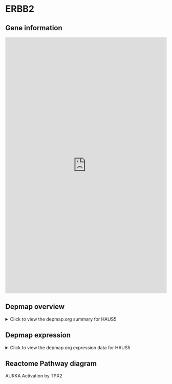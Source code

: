 <h1>ERBB2</h1>

<h2>Gene information</h2>
<iframe src="https://depmap.org/portal/gene/HAUS5?tab=about" style="border:none;width:100%;height:800px"></iframe>

<h2>Depmap overview</h2>
<details>
  <summary>Click to view the depmap.org summary for HAUS5</summary>
  <iframe src="https://depmap.org/portal/gene/HAUS5?tab=overview" style="border:none;width:100%;height:800px"></iframe>
</details>

<h2>Depmap expression</h2>
<details>
  <summary>Click to view the depmap.org expression data for HAUS5</summary>
  <iframe src="https://depmap.org/portal/gene/HAUS5?tab=characterization" style="border:none;width:100%;height:800px"></iframe>
</details>



<h2>Reactome Pathway diagram</h2>
AURKA Activation by TPX2
<div id="diagramHolder"></div>

<script>
    //Creating the Reactome Diagram widget
    //Take into account a proxy needs to be set up in your server side pointing to www.reactome.org
    function onReactomeDiagramReady(){  //This function is automatically called when the widget code is ready to be used
        var diagram = Reactome.Diagram.create({
            "placeHolder" : "diagramHolder",
            "width" : 900,
            "height" : 500
        });

        //Initialising it to the "Hemostasis" pathway
        diagram.loadDiagram("R-HSA-8854518");

        //Adding different listeners

        diagram.onDiagramLoaded(function (loaded) {
            console.info("Loaded ", loaded);
            diagram.flagItems("BAD");
	    diagram.flagItems("Q92934");
            if (loaded == "R-HSA-8854518") diagram.selectItem("R-HSA-8854518");
        });

     }
</script>



